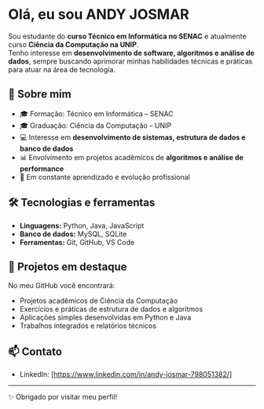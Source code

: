 
#  Olá, eu sou ANDY JOSMAR

Sou estudante do **curso Técnico em Informática no SENAC** e atualmente curso **Ciência da Computação na UNIP**.  
Tenho interesse em **desenvolvimento de software, algoritmos e análise de dados**, sempre buscando aprimorar minhas habilidades técnicas e práticas para atuar na área de tecnologia.

## 🎯 Sobre mim
- 🎓 Formação: Técnico em Informática – SENAC  
- 🎓 Graduação: Ciência da Computação – UNIP  
- 💻 Interesse em **desenvolvimento de sistemas, estrutura de dados e banco de dados**  
- 📊 Envolvimento em projetos acadêmicos de **algoritmos e análise de performance**  
- 🌱 Em constante aprendizado e evolução profissional  

## 🛠️ Tecnologias e ferramentas
- **Linguagens:** Python, Java, JavaScript  
- **Banco de dados:** MySQL, SQLite  
- **Ferramentas:** Git, GitHub, VS Code  

## 📂 Projetos em destaque
No meu GitHub você encontrará:
- Projetos acadêmicos de Ciência da Computação  
- Exercícios e práticas de estrutura de dados e algoritmos  
- Aplicações simples desenvolvidas em Python e Java  
- Trabalhos integrados e relatórios técnicos  

## 📫 Contato
- LinkedIn: [https://www.linkedin.com/in/andy-josmar-798051382/]  


---
✨ Obrigado por visitar meu perfil!

